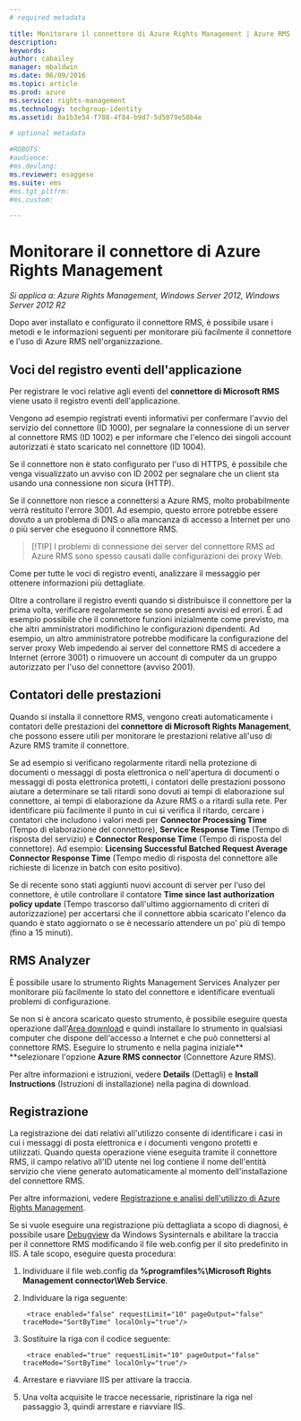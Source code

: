 ```yaml
---
# required metadata

title: Monitorare il connettore di Azure Rights Management | Azure RMS
description:
keywords:
author: cabailey
manager: mbaldwin
ms.date: 06/09/2016
ms.topic: article
ms.prod: azure
ms.service: rights-management
ms.technology: techgroup-identity
ms.assetid: 8a1b3e54-f788-4f84-b9d7-5d5079e50b4e

# optional metadata

#ROBOTS:
#audience:
#ms.devlang:
ms.reviewer: esaggese
ms.suite: ems
#ms.tgt_pltfrm:
#ms.custom:

---
```


# Monitorare il connettore di Azure Rights Management

*Si applica a: Azure Rights Management, Windows Server 2012, Windows Server 2012 R2*

Dopo aver installato e configurato il connettore RMS, è possibile usare i metodi e le informazioni seguenti per monitorare più facilmente il connettore e l'uso di Azure RMS nell'organizzazione.

## Voci del registro eventi dell'applicazione

Per registrare le voci relative agli eventi del **connettore di Microsoft RMS** viene usato il registro eventi dell'applicazione. 

Vengono ad esempio registrati eventi informativi per confermare l'avvio del servizio del connettore (ID 1000), per segnalare la connessione di un server al connettore RMS (ID 1002) e per informare che l'elenco dei singoli account autorizzati è stato scaricato nel connettore (ID 1004). 

Se il connettore non è stato configurato per l'uso di HTTPS, è possibile che venga visualizzato un avviso con ID 2002 per segnalare che un client sta usando una connessione non sicura (HTTP).

Se il connettore non riesce a connettersi a Azure RMS, molto probabilmente verrà restituito l'errore 3001. Ad esempio, questo errore potrebbe essere dovuto a un problema di DNS o alla mancanza di accesso a Internet per uno o più server che eseguono il connettore RMS. 

> [!TIP] I problemi di connessione dei server del connettore RMS ad Azure RMS sono spesso causati dalle configurazioni dei proxy Web.

Come per tutte le voci di registro eventi, analizzare il messaggio per ottenere informazioni più dettagliate.

Oltre a controllare il registro eventi quando si distribuisce il connettore per la prima volta, verificare regolarmente se sono presenti avvisi ed errori. È ad esempio possibile che il connettore funzioni inizialmente come previsto, ma che altri amministratori modifichino le configurazioni dipendenti. Ad esempio, un altro amministratore potrebbe modificare la configurazione del server proxy Web impedendo ai server del connettore RMS di accedere a Internet (errore 3001) o rimuovere un account di computer da un gruppo autorizzato per l'uso del connettore (avviso 2001).

## Contatori delle prestazioni

Quando si installa il connettore RMS, vengono creati automaticamente i contatori delle prestazioni del **connettore di Microsoft Rights Management**, che possono essere utili per monitorare le prestazioni relative all'uso di Azure RMS tramite il connettore. 

Se ad esempio si verificano regolarmente ritardi nella protezione di documenti o messaggi di posta elettronica o nell'apertura di documenti o messaggi di posta elettronica protetti, i contatori delle prestazioni possono aiutare a determinare se tali ritardi sono dovuti ai tempi di elaborazione sul connettore, ai tempi di elaborazione da Azure RMS o a ritardi sulla rete. Per identificare più facilmente il punto in cui si verifica il ritardo, cercare i contatori che includono i valori medi per **Connector Processing Time** (Tempo di elaborazione del connettore), **Service Response Time** (Tempo di risposta del servizio) e **Connector Response Time** (Tempo di risposta del connettore). Ad esempio: **Licensing Successful Batched Request Average Connector Response Time** (Tempo medio di risposta del connettore alle richieste di licenze in batch con esito positivo).

Se di recente sono stati aggiunti nuovi account di server per l'uso del connettore, è utile controllare il contatore **Time since last authorization policy update** (Tempo trascorso dall'ultimo aggiornamento di criteri di autorizzazione) per accertarsi che il connettore abbia scaricato l'elenco da quando è stato aggiornato o se è necessario attendere un po' più di tempo (fino a 15 minuti).

## RMS Analyzer

È possibile usare lo strumento Rights Management Services Analyzer per monitorare più facilmente lo stato del connettore e identificare eventuali problemi di configurazione.

Se non si è ancora scaricato questo strumento, è possibile eseguire questa operazione dall'[Area download](https://www.microsoft.com/en-us/download/details.aspx?id=46437) e quindi installare lo strumento in qualsiasi computer che dispone dell'accesso a Internet e che può connettersi al connettore RMS. Eseguire lo strumento e nella pagina iniziale** **selezionare l'opzione **Azure RMS connector** (Connettore Azure RMS).

Per altre informazioni e istruzioni, vedere **Details** (Dettagli) e **Install Instructions** (Istruzioni di installazione) nella pagina di download.

## Registrazione

La registrazione dei dati relativi all'utilizzo consente di identificare i casi in cui i messaggi di posta elettronica e i documenti vengono protetti e utilizzati. Quando questa operazione viene eseguita tramite il connettore RMS, il campo relativo all'ID utente nei log contiene il nome dell'entità servizio che viene generato automaticamente al momento dell'installazione del connettore RMS.

Per altre informazioni, vedere [Registrazione e analisi dell'utilizzo di Azure Rights Management](log-analyze-usage.md).

Se si vuole eseguire una registrazione più dettagliata a scopo di diagnosi, è possibile usare [Debugview](http://go.microsoft.com/fwlink/?LinkID=309277) da Windows Sysinternals e abilitare la traccia per il connettore RMS modificando il file web.config per il sito predefinito in IIS. A tale scopo, eseguire questa procedura:

1. Individuare il file web.config da **%programfiles%\Microsoft Rights Management connector\Web Service**.

2. Individuare la riga seguente:

        <trace enabled="false" requestLimit="10" pageOutput="false" traceMode="SortByTime" localOnly="true"/>

3. Sostituire la riga con il codice seguente:

        <trace enabled="true" requestLimit="10" pageOutput="false" traceMode="SortByTime" localOnly="true"/>

4.  Arrestare e riavviare IIS per attivare la traccia. 

5.  Una volta acquisite le tracce necessarie, ripristinare la riga nel passaggio 3, quindi arrestare e riavviare IIS.



<!--HONumber=Jun16_HO2-->


